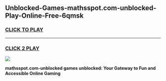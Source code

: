 
## Unblocked-Games-mathsspot.com-unblocked-Play-Online-Free-6qmsk
<h3>
<a href="https://premium76.site?title=mathsspot.com-unblocked&ref=26A">CLICK TO PLAY</a></h3>
<hr>

<h3>
<a href="https://premium76.site?title=mathsspot.com-unblocked&ref=26A">CLICK 2 PLAY</a>
  
</h3>

<a href="https://premium76.site?title=mathsspot.com-unblocked&ref=26A"><img src="https://clearcache.store/games.png"></a>


**mathsspot.com-unblocked games unblocked: Your Gateway to Fun and Accessible Online Gaming**
